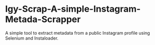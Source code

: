 # Igy-Scrap-A-simple-Instagram-Metada-Scrapper
A simple tool to extract metadata from a public Instagram profile using Selenium and Instaloader.
